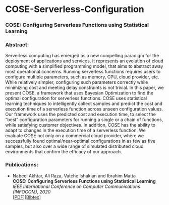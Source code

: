 # COSE-Serverless-Configuration
### COSE: Configuring Serverless Functions using Statistical Learning

### Abstract:
Serverless  computing  has  emerged  as  a  new  compelling paradigm for the deployment of applications and services. It  represents  an  evolution  of  cloud  computing  with  a  simplified programming model, that aims to abstract away most operational concerns. Running serverless functions requires users to configure multiple parameters, such as memory, CPU, cloud provider, etc. While  relatively  simpler,  configuring  such  parameters  correctly while minimizing cost and meeting delay   constraints is not trivial. In   this   paper,   we   present   COSE, a framework that uses Bayesian Optimization to find the optimal configuration for serverless functions. COSE uses statistical learning techniques to intelligently  collect  samples and  predict  the  cost  and  execution time of a serverless function across unseen configuration values. Our  framework  uses  the  predicted  cost  and  execution  time,  to select  the  “best”  configuration  parameters  for  running  a  single or  a  chain  of  functions,  while  satisfying  customer  objectives. In  addition,  COSE  has  the  ability  to  adapt  to  changes  in  the execution  time  of  a  serverless  function. We  evaluate  COSE  not only on a commercial cloud provider, where we successfully found optimal/near-optimal  configurations  in  as  few  as  five  samples, but   also   over   a   wide   range   of   simulated   distributed   cloud environments  that  confirm  the  efficacy  of  our  approach.

### Publications:
- Nabeel Akhtar, Ali Raza, Vatche Ishakian and Ibrahim Matta<br>
**COSE: Configuring Serverless Functions using Statistical Learning**<br>
*IEEE International Conference on Computer Communications (INFOCOM), 2020* <br>
[\[PDF\]](cose.pdf)[\[Bibtex\]](cose.txt)
